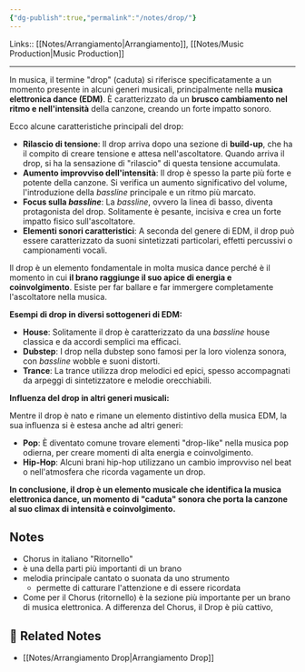 ```yaml
---
{"dg-publish":true,"permalink":"/notes/drop/"}
---
```


Links:: [[Notes/Arrangiamento\|Arrangiamento]], [[Notes/Music Production\|Music Production]]

---
In musica, il termine "drop" (caduta) si riferisce specificatamente a un momento presente in alcuni generi musicali, principalmente nella **musica elettronica dance (EDM)**. È caratterizzato da un **brusco cambiamento nel ritmo e nell'intensità** della canzone, creando un forte impatto sonoro.

Ecco alcune caratteristiche principali del drop:

- **Rilascio di tensione**: Il drop arriva dopo una sezione di **build-up**, che ha il compito di creare tensione e attesa nell'ascoltatore. Quando arriva il drop, si ha la sensazione di "rilascio" di questa tensione accumulata.
- **Aumento improvviso dell'intensità**: Il drop è spesso la parte più forte e potente della canzone. Si verifica un aumento significativo del volume, l'introduzione della _bassline_ principale e un ritmo più marcato.
- **Focus sulla _bassline_**: La _bassline_, ovvero la linea di basso, diventa protagonista del drop. Solitamente è pesante, incisiva e crea un forte impatto fisico sull'ascoltatore.
- **Elementi sonori caratteristici**: A seconda del genere di EDM, il drop può essere caratterizzato da suoni sintetizzati particolari, effetti percussivi o campionamenti vocali.

Il drop è un elemento fondamentale in molta musica dance perché è il momento in cui **il brano raggiunge il suo apice di energia e coinvolgimento**. Esiste per far ballare e far immergere completamente l'ascoltatore nella musica.

**Esempi di drop in diversi sottogeneri di EDM:**

- **House**: Solitamente il drop è caratterizzato da una _bassline_ house classica e da accordi semplici ma efficaci.
- **Dubstep**: I drop nella dubstep sono famosi per la loro violenza sonora, con _bassline_ wobble e suoni distorti.
- **Trance**: La trance utilizza drop melodici ed epici, spesso accompagnati da arpeggi di sintetizzatore e melodie orecchiabili.

**Influenza del drop in altri generi musicali:**

Mentre il drop è nato e rimane un elemento distintivo della musica EDM, la sua influenza si è estesa anche ad altri generi:

- **Pop**: È diventato comune trovare elementi "drop-like" nella musica pop odierna, per creare momenti di alta energia e coinvolgimento.
- **Hip-Hop**: Alcuni brani hip-hop utilizzano un cambio improvviso nel beat o nell'atmosfera che ricorda vagamente un drop.

**In conclusione, il drop è un elemento musicale che identifica la musica elettronica dance, un momento di "caduta" sonora che porta la canzone al suo climax di intensità e coinvolgimento.**




## Notes

- Chorus in italiano "Ritornello"
- è una della parti più importanti di un brano
- melodia principale cantato o suonata da uno strumento
	- permette di catturare l'attenzione e di essere ricordata
- Come per il Chorus (ritornello) è la sezione più importante per un brano di musica elettronica. A differenza del Chorus, il Drop è più cattivo,


## 🔗 Related Notes

- [[Notes/Arrangiamento Drop\|Arrangiamento Drop]]